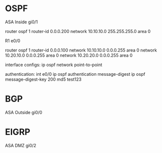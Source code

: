 # OSPF
ASA Inside
gi0/1

router ospf 1
router-id 0.0.0.200
network 10.10.10.0 255.255.255.0 area 0

R1
e0/0

router ospf 1
router-id 0.0.0.100
network 10.10.10.0 0.0.0.255 area 0
network 10.20.10.0 0.0.0.255 area 0
network 10.20.20.0 0.0.0.255 area 0

interface configs:
ip ospf network point-to-point

authentication:
int e0/0
ip ospf authentication message-digest
ip ospf message-digest-key 200 md5 test123

# BGP
ASA Outside
gi0/0


# EIGRP
ASA DMZ
gi0/2

